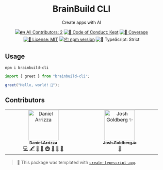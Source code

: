 <h1 align="center">BrainBuild CLI</h1>

<p align="center">Create apps with AI </p>

<p align="center">
	<!-- prettier-ignore-start -->
	<!-- ALL-CONTRIBUTORS-BADGE:START - Do not remove or modify this section -->
	<a href="#contributors" target="_blank"><img alt="👪 All Contributors: 2" src="https://img.shields.io/badge/%F0%9F%91%AA_all_contributors-2-21bb42.svg" /></a>
<!-- ALL-CONTRIBUTORS-BADGE:END -->
	<!-- prettier-ignore-end -->
	<a href="https://github.com/sys13/brainbuild-cli/blob/main/.github/CODE_OF_CONDUCT.md" target="_blank"><img alt="🤝 Code of Conduct: Kept" src="https://img.shields.io/badge/%F0%9F%A4%9D_code_of_conduct-kept-21bb42" /></a>
	<a href="https://codecov.io/gh/sys13/brainbuild-cli" target="_blank"><img alt="🧪 Coverage" src="https://img.shields.io/codecov/c/github/sys13/brainbuild-cli?label=%F0%9F%A7%AA%20coverage" /></a>
	<a href="https://github.com/sys13/brainbuild-cli/blob/main/LICENSE.md" target="_blank"><img alt="📝 License: MIT" src="https://img.shields.io/badge/%F0%9F%93%9D_license-MIT-21bb42.svg"></a>
	<a href="http://npmjs.com/package/brainbuild-cli"><img alt="📦 npm version" src="https://img.shields.io/npm/v/brainbuild-cli?color=21bb42&label=%F0%9F%93%A6%20npm" /></a>
	<img alt="💪 TypeScript: Strict" src="https://img.shields.io/badge/%F0%9F%92%AA_typescript-strict-21bb42.svg" />
</p>

## Usage

```shell
npm i brainbuild-cli
```

```ts
import { greet } from "brainbuild-cli";

greet("Hello, world! 💖");
```

## Contributors

<!-- spellchecker: disable -->
<!-- ALL-CONTRIBUTORS-LIST:START - Do not remove or modify this section -->
<!-- prettier-ignore-start -->
<!-- markdownlint-disable -->
<table>
  <tbody>
    <tr>
      <td align="center" valign="top" width="14.28%"><a href="https://github.com/sys13"><img src="https://avatars.githubusercontent.com/u/1377089?v=4?s=100" width="100px;" alt="Daniel Arrizza"/><br /><sub><b>Daniel Arrizza</b></sub></a><br /><a href="https://github.com/sys13/brainbuild-cli/commits?author=sys13" title="Code">💻</a> <a href="#content-sys13" title="Content">🖋</a> <a href="https://github.com/sys13/brainbuild-cli/commits?author=sys13" title="Documentation">📖</a> <a href="#ideas-sys13" title="Ideas, Planning, & Feedback">🤔</a> <a href="#infra-sys13" title="Infrastructure (Hosting, Build-Tools, etc)">🚇</a> <a href="#maintenance-sys13" title="Maintenance">🚧</a> <a href="#projectManagement-sys13" title="Project Management">📆</a> <a href="#tool-sys13" title="Tools">🔧</a></td>
      <td align="center" valign="top" width="14.28%"><a href="http://www.joshuakgoldberg.com/"><img src="https://avatars.githubusercontent.com/u/3335181?v=4?s=100" width="100px;" alt="Josh Goldberg ✨"/><br /><sub><b>Josh Goldberg ✨</b></sub></a><br /><a href="#tool-JoshuaKGoldberg" title="Tools">🔧</a></td>
    </tr>
  </tbody>
</table>

<!-- markdownlint-restore -->
<!-- prettier-ignore-end -->

<!-- ALL-CONTRIBUTORS-LIST:END -->
<!-- spellchecker: enable -->

<!-- You can remove this notice if you don't want it 🙂 no worries! -->

> 💙 This package was templated with [`create-typescript-app`](https://github.com/JoshuaKGoldberg/create-typescript-app).
